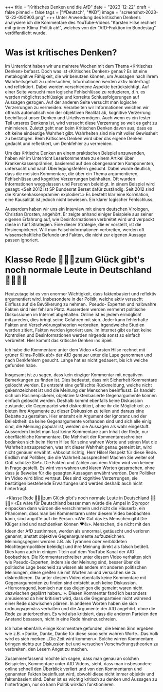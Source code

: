 +++
title = "Kritisches Denken und die AfD"
date = "2023-12-22"
draft = false
pinned = false
tags = ["#Deutsch", "#KD"]
image = "screenshot-2023-12-22-090903.png"
+++
Unter Anwendung des kritischen Denkens analysiere ich die Kommentare des YouTube-Videos "Karsten Hilse rechnet mit grüner Klima-Politik ab!", welches von der "AfD-Fraktion im Bundestag" veröffentlicht wurde.

# Was ist kritisches Denken?

Im Unterricht haben wir uns mehrere Wochen mit dem Thema «Kritisches Denken» befasst. Doch was ist «Kritisches Denken» genau? Es ist eine metakognitive Fähigkeit, die wir benutzen können, um Aussagen nach ihrem Wahrheitsgehalt zu untersuchen, Informationen werden aktiv hinterfragt und reflektiert. Dabei werden verschiedene Aspekte berücksichtigt. Auf einer Seite versucht man logische Fehlschlüsse zu reduzieren, d.h. es werden möglichst schlüssige und korrekte Schlussfolgerungen auf Aussagen gezogen. Auf der anderen Seite versucht man logische Verzerrungen zu vermeiden. Verarbeiten wir Informationen weichen wir oftmals automatisch von der objektiven Realität ab, kognitive Verzerrung beeinflusst unser Denken und Urteilsvermögen. Auch wenn es ein fester Teil unseres Denkens ist, wird versucht diese Verzerrung so weit es geht zu minimieren. Zuletzt geht man beim Kritischen Denken davon aus, dass es oft keine eindeutige Wahrheit gibt. Wahrheiten sind nie mit voller Gewissheit zu bestätigen. Beim Kritisches Denken wird über das eigene Denken gedacht und reflektiert, um Denkfehler zu vermeiden.

Um das Kritische Denken an einem praktischen Beispiel anzuwenden, haben wir im Unterricht Leserkommentare zu einem Artikel über Krankenkassenprämien, basierend auf den obengenannten Komponenten, untersucht und nach Überlegungsfehlern gesucht. Dabei wurde deutlich, dass die meisten Kommentare, die über ein Thema argumentieren, Fehlschlüsse und kognitive Verzerrungen beinhalten. Oft wurden Informationen weggelassen und Personen beleidigt. In einem Beispiel wird gesagt: «Seit 2012 ist SP Bundesrat Berset dafür zuständig. Seit 2012 sind die Krankenkassenprämien explodiert.» Es besteht klar eine Korrelation, eine Kausalität ist jedoch nicht bewiesen. Ein klarer logischer Fehlschluss.

Ausserdem haben wir uns ein Interview mit einem deutschen Virologen, Christian Drosten, angehört. Er zeigte anhand einiger Beispiele aus seiner eigenen Erfahrung auf, wie Desinformationen verbreitet wird und verpackt diese in fünf Strategien. Eine dieser Strategie, die er vorstellt, ist die Rosinenpickerei. Will man Falschinformationen verbreiten, werden oft wissenschaftliche Befunde und Fakten, die nicht zur eigenen Aussage passen ignoriert.

# Klasse Rede 💙💙💙zum Glück gibt's noch normale Leute in Deutschland 💙💙💙💙

Heutzutage ist es von enormer Wichtigkeit, dass faktenbasiert und reflektiv argumentiert wird. Insbesondere in der Politik, welche aktiv versucht Einfluss auf die Bevölkerung zu nehmen.  Pseudo- Experten und halbwahre Fakten sind hier fehl am Platz. Ausserdem werden vermehrt politische Diskussionen im Internet abgehalten. Online ist es jedem ermöglicht mitzureden, dies bringt seine Gefahren mit sich. Jeder kann fehlerhafte Fakten und Verschwörungstheorien verbreiten, irgendwelche Studien werden zitiert, Fakten werden ignoriert usw. Im Internet gibt es fast keine Kontrollen und Desinformationen werden nirgends sonst so einfach verbreitet. Hier kommt das kritische Denken ins Spiel.

Ich habe die Kommentare unter dem Video «Karsten Hilse rechnet mit grüner Klima-Politik ab!» der AfD genauer unter die Lupe genommen und nach Denkfehlern gesucht. Lange hat es nicht gedauert, bis ich welche gefunden habe.

Insgesamt ist zu sagen, dass kein einziger Kommentar mit negativen Bemerkungen zu finden ist. Dies bedeutet, dass mit Sicherheit Kommentare gelöscht werden. Es entsteht eine gefälschte Rückmeldung, welche nicht gekennzeichnet ist und die Meinung der Menschen beeinflusst. Es handelt sich um Rosinenpickerei, objektive faktenbasierte Gegenargumente können einfach gelöscht werden. Deshalb kommt ebenfalls keine Diskussion zustande, die Gegenpartei wird diskreditiert, ohne ihr die Möglichkeit zu bieten ihre Argumente zu dieser Diskussion zu teilen und daraus eine Debatte zu gestalten. Hier entsteht ein Argument der Ignoranz und der Beliebtheit: da keine Gegenargumente vorhanden sind und sich alle einig sind, die Meinung populär ist, werden die Aussagen als wahr eingestuft. Ausserdem findet man fast keine Kommentare zum Inhalt der Rede, nur oberflächliche Kommentare. Die Mehrheit der Kommentareschreiber bedanken sich beim Herrn Hilse für seine wahren Worte und seinen Mut die Wahrheit anzusprechen, was mit dieser Wahrheit genau gemeint ist, wird nicht genauer erwähnt. «Absolut richtig, Herr Hilse! Respekt für diese Rede. Endlich mal Politiker, die die Wahrheit aussprechen! Machen Sie weiter so! Gott schütze Sie!». Die Fakten und Zahlen aus dem Video wird von keinem in Frage gestellt. Es wird von wahren und klaren Worten gesprochen, ohne dass je Beweise für die gesagten Aussagen erwähnt werden. Dem Politiker im Video wird blind vertraut. Dies sind kognitive Verzerrungen, sie bestätigen bestehende Erwartungen und werden deshalb auch nicht hinterfragt.

 «Klasse Rede 💙💙💙zum Glück gibt's noch normale Leute in Deutschland 💙💙💙💙» «Es wäre für Deutschland besser man würde die Ampel in Styropor einpacken dann würden die verschimmeln und nicht die Häuser!», ein Phänomen, dass man bei Kommentaren unter diesem Video beobachten kann, sind angriffe auf die Person. «Wie Gut das Es Menschen gibt Die Klüger sind und nachdenken können ❤👍». Menschen, die nicht mit den Ideen der AfD zustimmen, werden als unnormal, getäuscht und verloren genannt, anstatt objektive Gegenargumente aufzuzeichnen. Meinungsgegner werden z.B. als Tyrannen oder verblödeten Möchtegernpolitiker beleidigt und ihre Meinung direkt als falsch betitelt. Dies kann auch in einigen Titeln auf dem YouTube Kanal der AfD beobachten. Die Kommentarschreiber unter diesem Video verhalten sich wie Pseudo-Experten, indem sie der Meinung sind, besser über die politische Lage bescheid zu wissen als andere mit anderen politischen Meinungen, diese greifen sie mit Worten an und versuchen sie zu diskreditieren. Da unter diesem Video ebenfalls keine Kommentare mit Gegenargumenten zu finden sind entsteht auch keine Diskussion. «Hervorragend, komisch nur das diejenigen die gemeint waren nicht dazwischen geplärrt haben…». Diesen Kommentar fand ich besonders amüsierend da hier kritisiert wird, dass die Gegenparteien nicht während einer Rede dazwischen plärren. In anderen Worten haben sie sich ordnungsgemäss verhalten und die Argumente der AfD angehört, ohne die Rede zu unterbrechen. Es wird also kritisiert, dass die anderen Parteien den Anstand besassen, nicht in eine Rede hineinzuschreien.

Ich habe ebenfalls einige Kommentare gefunden, die keinen Sinn ergeben wie z.B. «Danke, Danke, Danke für diese sooo sehr wahren Worte...Das Volk wird es sich merken...Die Zeit wird kommen.». Solche wirren Kommentare bringen nichts zur Diskussion bei und versuchen Verschwörungstheorien zu verbreiten, den Lesern Angst zu machen.

Zusammenfassend möchte ich sagen, dass man genau an solchen Beispielen, Kommentare unter AfD Videos, sieht, dass man insbesondere online schnell den Überblick verliert und von den Kommentaren und genannten Fakten beeinflusst wird, obwohl diese nicht immer objektiv und faktenbasiert sind. Daher ist es wichtig kritisch zu denken und Aussagen zu hinterfragen, nur so kann Politik wirklich funktionieren.